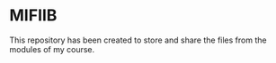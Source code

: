 # MIFIIB
This repository has been created to store and share the files from the modules of my course.
